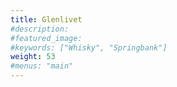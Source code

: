 ```yaml
---
title: Glenlivet
#description: 
#featured_image: 
#keywords: ["Whisky", "Springbank"]
weight: 53
#menus: "main"
---
```

